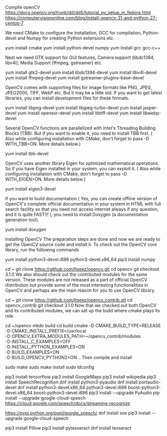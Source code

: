 
Compile openCV  https://docs.opencv.org/trunk/dd/dd5/tutorial_py_setup_in_fedora.html
                https://computervisiononline.com/blog/install-opencv-31-and-python-27-centos-7

We need CMake to configure the installation, GCC for compilation, Python-devel and Numpy for creating Python extensions etc.

yum install cmake
yum install python-devel numpy
yum install gcc gcc-c++

Next we need GTK support for GUI features, Camera support (libdc1394, libv4l), Media Support (ffmpeg, gstreamer) etc.

yum install gtk2-devel
yum install libdc1394-devel
yum install libv4l-devel
yum install ffmpeg-devel
yum install gstreamer-plugins-base-devel

OpenCV comes with supporting files for image formats like PNG, JPEG, JPEG2000, TIFF, WebP etc. But it may be a little old.
If you want to get latest libraries, you can install development files for these formats.

yum install libpng-devel
yum install libjpeg-turbo-devel
yum install jasper-devel
yum install openexr-devel
yum install libtiff-devel
yum install libwebp-devel

Several OpenCV functions are parallelized with Intel's Threading Building Blocks (TBB).
But if you want to enable it, you need to install TBB first.
( Also while configuring installation with CMake, don't forget to pass -D WITH_TBB=ON. More details below.)

yum install tbb-devel

OpenCV uses another library Eigen for optimized mathematical operations.
So if you have Eigen installed in your system, you can exploit it.
( Also while configuring installation with CMake, don't forget to pass -D WITH_EIGEN=ON. More details below.)

yum install eigen3-devel


If you want to build documentation ( Yes, you can create offline version of OpenCV's complete 
official documentation in your system in HTML with full search facility so that you need not 
access internet always if any question, and it is quite FAST!!! ),
you need to install Doxygen (a documentation generation tool).

yum install doxygen


Installing OpenCV
The preparation steps are done and now we are ready to get the OpenCV source code and install it. To check out the OpenCV core library, run the following commands

yum install python3-devel.i686 python3-devel.x86_64
pip3 install numpy

cd ~
git clone https://github.com/Itseez/opencv.git
cd opencv
git checkout 3.1.0
We also should check out the contributed modules for the same version. These modules are not released as a part of official OpenCV distribution but provide some of the most interesting functionalities in OpenCV and perhaps are the main reason for you to use OpenCV library.

cd ~
git clone https://github.com/Itseez/opencv_contrib.git
cd opencv_contrib
git checkout 3.1.0
Now that we checked out both OpenCV and its contributed modules, we can set up the build where cmake plays its role.

cd ~/opencv
mkdir build
cd build
cmake -D CMAKE_BUILD_TYPE=RELEASE \
    -D CMAKE_INSTALL_PREFIX=/usr/local \
    -D OPENCV_EXTRA_MODULES_PATH=~/opencv_contrib/modules \
    -D INSTALL_C_EXAMPLES=OFF \
    -D INSTALL_PYTHON_EXAMPLES=ON \
    -D BUILD_EXAMPLES=ON \
    -D BUILD_OPENCV_PYTHON2=ON ..
Then compile and install

sudo make
sudo make install
sudo ldconfig

pip3 install tensorflow
pip3 install GoogleMaps
pip3 install wikipedia
pip3 install SpeechRecognition
dnf install python3-pyaudio
dnf install portaudio-devel
dnf install python3-devel.x86_64 python3-devel.i686 boost-python3-devel.x86_64 boost-python3-devel.i686
pip3 install --upgrade PyAudio
pip install --upgrade google-cloud-speech
https://cloud.google.com/speech/docs/streaming-recognize

https://pypi.python.org/pypi/google_speech/
dnf install sox
pip3 install --upgrade google-cloud-speech

pip3 install Pillow
pip3 install pytesseract
dnf  install tesseract
